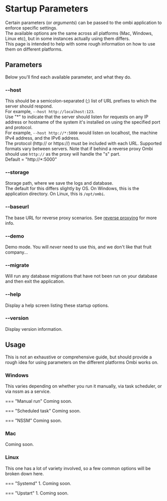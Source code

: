 # Startup Parameters

Certain parameters (or _arguments_) can be passed to the ombi application to enforce specific settings.  
The available options are the same across all platforms (Mac, Windows, Linux etc), but in some instances actually using them differs.  
This page is intended to help with some rough information on how to use them on different platforms.  

## Parameters

Below you'll find each available parameter, and what they do.  

### --host

This should be a semicolon-separated (;) list of URL prefixes to which the server should respond.  
For example, `--host http://localhost:123`.  
Use "\*" to indicate that the server should listen for requests on any IP address or hostname of the system it's installed on using the specified port and protocol.  
For example, `--host http://*:5000` would listen on localhost, the machine IPv4 address, and the IPv6 address.  
The protocol (http:// or https://) must be included with each URL. Supported formats vary between servers. Note that if behind a reverse proxy Ombi should use `http://` as the proxy will handle the "s" part.  
Default = "http://*:5000"

### --storage

Storage path, where we save the logs and database.  
The default for this differs slightly by OS. On Windows, this is the application directory. On Linux, this is `/opt/ombi`.  

### --baseurl

The base URL for reverse proxy scenarios. See [reverse proxying](../../info/reverse-proxy) for more info.

### --demo

Demo mode. You will _never_ need to use this, and we don't like that fruit company...

### --migrate

Will run any database migrations that have not been run on your database and then exit the application.  

### --help

Display a help screen listing these startup options.

### --version

Display version information.

## Usage

This is not an exhaustive or comprehensive guide, but should provide a rough idea for using parameters on the different platforms Ombi works on.

### Windows

This varies depending on whether you run it manually, via task scheduler, or via nssm as a service.

=== "Manual run"
    Coming soon.

=== "Scheduled task"
    Coming soon.

=== "NSSM"
    Coming soon.

### Mac

Coming soon.

### Linux

This one has a lot of variety involved, so a few common options will be broken down here.

=== "Systemd"
    1. Coming soon.

=== "Upstart"
    1. Coming soon.
